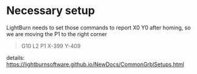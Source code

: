 # Necessary setup

LightBurn needs to set those commands to report X0 Y0 after homing, so we are moving the P1 to the right corner

> G10 L2 P1 X-399 Y-409

details: https://lightburnsoftware.github.io/NewDocs/CommonGrblSetups.html